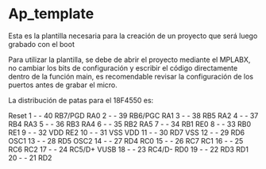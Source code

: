 Ap_template
===========

Esta es la plantilla necesaria para la creación de un proyecto que será luego grabado con el boot

Para utilizar la plantilla, se debe de abrir el proyecto mediante el MPLABX, no cambiar los bits de 
configuración y escribir el código directamente dentro de la función main, es recomendable revisar
la configuración de los puertos antes de grabar el micro.

La distribución de patas para el 18F4550 es:



Reset   1   -       -   40  RB7/PGD
RA0     2   -       -   39  RB6/PGC
RA1     3   -       -   38  RB5
RA2     4   -       -   37  RB4
RA3     5   -       -   36  RB3
RA4     6   -       -   35  RB2
RA5     7   -       -   34  RB1
RE0     8   -       -   33  RB0
RE1     9   -       -   32  VDD
RE2     10  -       -   31  VSS
VDD     11  -       -   30  RD7
VSS     12  -       -   29  RD6
OSC1    13  -       -   28  RD5
OSC2    14  -       -   27  RD4
RC0     15  -       -   26  RC7
RC1     16  -       -   25  RC6
RC2     17  -       -   24  RC5/D+
VUSB    18  -       -   23  RC4/D-
RD0     19  -       -   22  RD3
RD1     20  -       -   21  RD2
